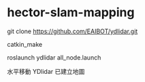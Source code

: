 # hector-slam-mapping

git clone https://github.com/EAIBOT/ydlidar.git

catkin_make

roslaunch ydlidar all_node.launch

水平移動 YDlidar 已建立地圖 
